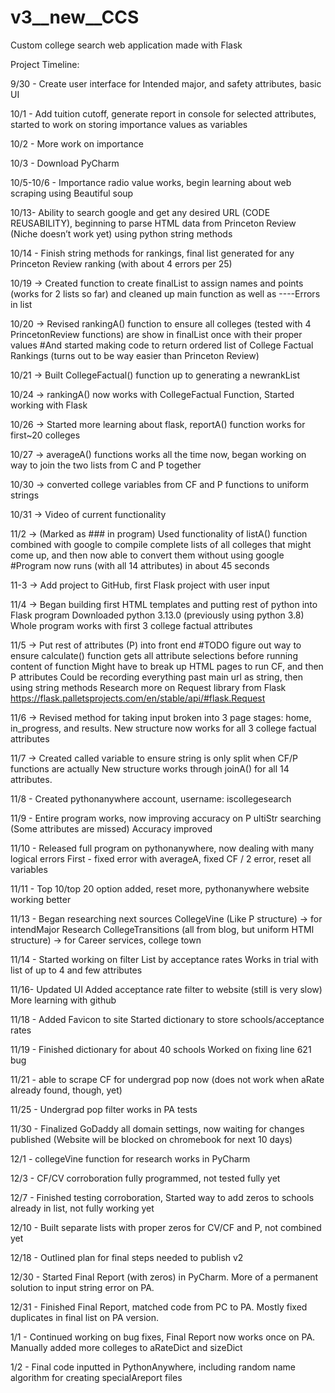 # v3__new__CCS
Custom college search web application made with Flask


Project Timeline:

9/30 - Create user interface for Intended major, and safety attributes, basic UI

10/1 - Add tuition cutoff, generate report in console for selected attributes, started to work on storing importance values as variables

10/2 - More work on importance

10/3 - Download PyCharm

10/5-10/6 - Importance radio value works, begin learning about web scraping using Beautiful soup

10/13- Ability to search google and get any desired URL (CODE REUSABILITY), beginning to parse HTML data from Princeton Review (Niche doesn’t work yet) using python string methods

10/14 - Finish string methods for rankings, final list generated for any Princeton Review ranking (with about 4 errors per 25)

10/19 -> Created function to create finalList to assign names and points (works for 2 lists so far) and cleaned up main function as well as ----Errors in list

10/20 -> Revised rankingA() function to ensure all colleges (tested with 4 PrincetonReview functions) are show in finalList once with their proper values #And started making code to return ordered list of College Factual Rankings (turns out to be way easier than Princeton Review)

10/21 -> Built CollegeFactual() function up to generating a newrankList

10/24 -> rankingA() now works with CollegeFactual Function, Started working with Flask

10/26 -> Started more learning about flask, reportA() function works for first~20 colleges

10/27 -> averageA() functions works all the time now, began working on way to join the two lists from C and P together

10/30 -> converted college variables from CF and P functions to uniform strings

10/31 -> Video of current functionality

11/2 -> (Marked as ### in program) Used functionality of listA() function combined with google to compile complete lists of all colleges that might come up, and then now able to convert them without using google #Program now runs (with all 14 attributes) in about 45 seconds

11-3 -> Add project to GitHub, first Flask project with user input

11/4 -> Began building first HTML templates and putting rest of python into Flask program Downloaded python 3.13.0 (previously using python 3.8) Whole program works with first 3 college factual attributes

11/5 -> Put rest of attributes (P) into front end #TODO figure out way to ensure calculate() function gets all attribute selections before running content of function Might have to break up HTML pages to run CF, and then P attributes Could be recording everything past main url as string, then using string methods Research more on Request library from Flask https://flask.palletsprojects.com/en/stable/api/#flask.Request

11/6 -> Revised method for taking input broken into 3 page stages: home, in_progress, and results. New structure now works for all 3 college factual attributes

11/7 -> Created called variable to ensure string is only split when CF/P functions are actually New structure works through joinA() for all 14 attributes.

11/8 - Created pythonanywhere account, username: iscollegesearch

11/9 - Entire program works, now improving accuracy on P ultiStr searching (Some attributes are missed) Accuracy improved

11/10 - Released full program on pythonanywhere, now dealing with many logical errors First - fixed error with averageA, fixed CF / 2 error, reset all variables

11/11 - Top 10/top 20 option added, reset more, pythonanywhere website working better

11/13 - Began researching next sources CollegeVine (Like P structure) -> for intendMajor Research CollegeTransitions (all from blog, but uniform HTMl structure) -> for Career services, college town

11/14 - Started working on filter List by acceptance rates Works in trial with list of up to 4 and few attributes

11/16- Updated UI Added acceptance rate filter to website (still is very slow) More learning with github		

11/18 - Added Favicon to site
		Started dictionary to store schools/acceptance rates
  
11/19 - Finished dictionary for about 40 schools
		Worked on fixing line 621 bug

11/21 - able to scrape CF for undergrad pop now (does not work when aRate already found, though, yet)

11/25 - Undergrad pop filter works in PA tests

11/30 - Finalized GoDaddy all domain settings, now waiting for changes published
	(Website will be blocked on chromebook for next 10 days)

12/1 - collegeVine function for research works in PyCharm

12/3 - CF/CV corroboration fully programmed, not tested fully yet

12/7 - Finished testing corroboration, Started way to add zeros to schools already in list, not fully working yet

12/10 - Built separate lists with proper zeros for CV/CF and P, not combined yet

12/18 - Outlined plan for final steps needed to publish v2

12/30 - Started Final Report (with zeros) in PyCharm. More of a permanent solution to input string error on PA. 

12/31 - Finished Final Report, matched code from PC to PA. Mostly fixed duplicates in final list on PA version. 

1/1 - Continued working on bug fixes, Final Report now works once on PA. Manually added more colleges to aRateDict and sizeDict

1/2 - Final code inputted in PythonAnywhere, including random name algorithm for creating specialAreport files

